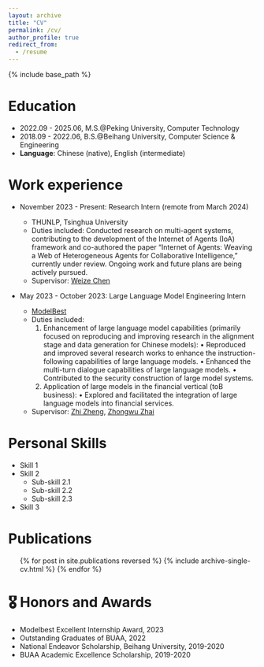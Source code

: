 ```yaml
---
layout: archive
title: "CV"
permalink: /cv/
author_profile: true
redirect_from:
  - /resume
---
```


{% include base_path %}

Education
======
* 2022.09 - 2025.06, M.S.@Peking University, Computer Technology
* 2018.09 - 2022.06, B.S.@Beihang University, Computer Science & Engineering
* **Language**: Chinese (native), English (intermediate)

Work experience
======
* November 2023 - Present: Research Intern (remote from March 2024)
  * THUNLP, Tsinghua University
  * Duties included: 
    Conducted research on multi-agent systems, contributing to the development of the Internet of Agents (IoA) framework and co-authored the paper “Internet of Agents: Weaving a Web of Heterogeneous Agents for Collaborative Intelligence,” currently under review. Ongoing work and future plans are being actively pursued.
  * Supervisor: [Weize Chen](https://scholar.google.com.hk/citations?user=0CoGHtIAAAAJ&hl=zh-CN)

* May 2023 - October 2023: Large Language Model Engineering Intern
  * [ModelBest](modelbest.cn)
  * Duties included:
    1.	Enhancement of large language model capabilities (primarily focused on reproducing and improving research in the alignment stage and data generation for Chinese models):
    •	Reproduced and improved several research works to enhance the instruction-following capabilities of large language models.
    •	Enhanced the multi-turn dialogue capabilities of large language models.
    •	Contributed to the security construction of large model systems.
    2.	Application of large models in the financial vertical (toB business):
    •	Explored and facilitated the integration of large language models into financial services.
  * Supervisor: [Zhi Zheng](https://github.com/zh-zheng), [Zhongwu Zhai](https://scholar.google.com/citations?user=KRughd8AAAAJ&hl=zh-CN)


  
Personal Skills
======
* Skill 1
* Skill 2
  * Sub-skill 2.1
  * Sub-skill 2.2
  * Sub-skill 2.3
* Skill 3

Publications
======
  <ul>{% for post in site.publications reversed %}
    {% include archive-single-cv.html %}
  {% endfor %}</ul>

🎖 Honors and Awards
======
* Modelbest Excellent Internship Award, 2023
* Outstanding Graduates of BUAA, 2022
* National Endeavor Scholarship, Beihang University, 2019-2020
* BUAA Academic Excellence Scholarship, 2019-2020